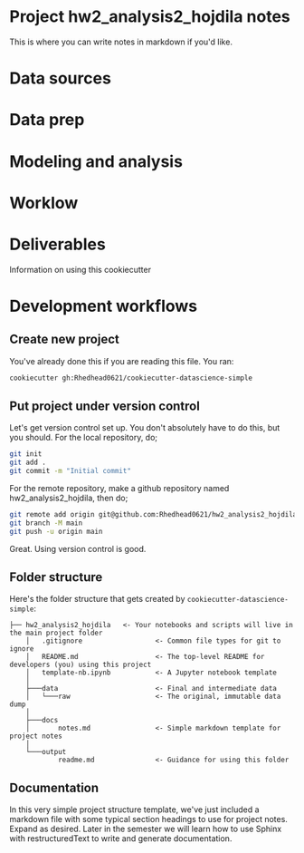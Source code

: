 # Project hw2_analysis2_hojdila notes

 
This is where you can write notes in markdown if you'd like.

# Data sources


# Data prep


# Modeling and analysis


# Worklow


# Deliverables

















Information on using this cookiecutter

Development workflows
=======================

Create new project
----------------------

You've already done this if you are reading this file. You ran:

```bash
cookiecutter gh:Rhedhead0621/cookiecutter-datascience-simple
```

Put project under version control
---------------------------------

Let's get version control set up. You don't absolutely have to do this, but you should. For the local repository, do;

```bash
git init
git add .
git commit -m "Initial commit"
```

For the remote repository, make a github repository named hw2_analysis2_hojdila, then do;

```bash
git remote add origin git@github.com:Rhedhead0621/hw2_analysis2_hojdila.git
git branch -M main
git push -u origin main
```

Great. Using version control is good.


Folder structure
-----------------

Here's the folder structure that gets created by `cookiecutter-datascience-simple`:

	├── hw2_analysis2_hojdila	<- Your notebooks and scripts will live in the main project folder
		│   .gitignore					<- Common file types for git to ignore
		│   README.md					<- The top-level README for developers (you) using this project
		│   template-nb.ipynb			<- A Jupyter notebook template
		│
		├───data						<- Final and intermediate data
		│   └───raw						<- The original, immutable data dump
		│
		├───docs
		│       notes.md				<- Simple markdown template for project notes
		│
		└───output
				readme.md				<- Guidance for using this folder


Documentation
--------------

In this very simple project structure template, we've just included a markdown file with some typical
section headings to use for project notes. Expand as desired. Later in the semester we will learn how to
use Sphinx with restructuredText to write and generate documentation.